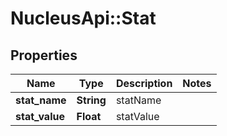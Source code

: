 # NucleusApi::Stat

## Properties
Name | Type | Description | Notes
------------ | ------------- | ------------- | -------------
**stat_name** | **String** | statName | 
**stat_value** | **Float** | statValue | 


